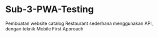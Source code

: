 # Sub-3-PWA-Testing
Pembuatan website catalog Restaurant sederhana menggunakan API, dengan teknik Mobile First Approach
